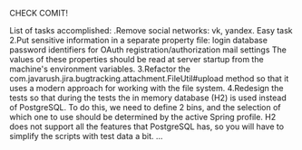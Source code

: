 CHECK COMIT!


List of tasks accomplished:
.Remove social networks: vk, yandex. Easy task
2.Put sensitive information in a separate property file:
login
database password
identifiers for OAuth registration/authorization
mail settings
The values of these properties should be read at server startup from the machine's environment variables.
3.Refactor the com.javarush.jira.bugtracking.attachment.FileUtil#upload method so that it uses a modern approach for working with the file system.
4.Redesign the tests so that during the tests the in memory database (H2) is used instead of PostgreSQL. To do this, we need to define 2 bins, and the selection of which one to use should be determined by the active Spring profile. H2 does not support all the features that PostgreSQL has, so you will have to simplify the scripts with test data a bit.
...
